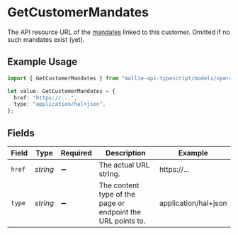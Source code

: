 # GetCustomerMandates

The API resource URL of the [mandates](list-mandates) linked to this customer. Omitted if no such mandates
exist (yet).

## Example Usage

```typescript
import { GetCustomerMandates } from "mollie-api-typescript/models/operations";

let value: GetCustomerMandates = {
  href: "https://...",
  type: "application/hal+json",
};
```

## Fields

| Field                                                       | Type                                                        | Required                                                    | Description                                                 | Example                                                     |
| ----------------------------------------------------------- | ----------------------------------------------------------- | ----------------------------------------------------------- | ----------------------------------------------------------- | ----------------------------------------------------------- |
| `href`                                                      | *string*                                                    | :heavy_minus_sign:                                          | The actual URL string.                                      | https://...                                                 |
| `type`                                                      | *string*                                                    | :heavy_minus_sign:                                          | The content type of the page or endpoint the URL points to. | application/hal+json                                        |